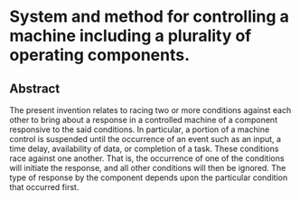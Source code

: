 # System and method for controlling a machine including a plurality of operating components.

## Abstract
The present invention relates to racing two or more conditions against each other to bring about a response in a controlled machine of a component responsive to the said conditions. In particular, a portion of a machine control is suspended until the occurrence of an event such as an input, a time delay, availability of data, or completion of a task. These conditions race against one another. That is, the occurrence of one of the conditions will initiate the response, and all other conditions will then be ignored. The type of response by the component depends upon the particular condition that occurred first.